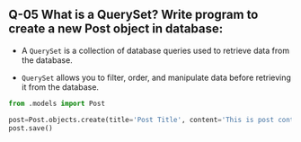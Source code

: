 ## Q-05 What is a QuerySet? Write program to create a new Post object in database:

- A `QuerySet` is a collection of database queries used to retrieve data from the database.

- `QuerySet` allows you to filter, order, and manipulate data before retrieving it from the database.

```python
from .models import Post

post=Post.objects.create(title='Post Title', content='This is post content')
post.save()
```